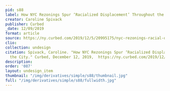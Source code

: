 ```yaml
---
pid: s88
label: How NYC Rezonings Spur ‘Racialized Displacement’ Throughout the City
creator: Caroline Spivack
publisher: Curbed
_date: 12/09/2019
format: article
source: https://ny.curbed.com/2019/12/5/20995175/nyc-rezonings-racial-displacement-jumaane-williams
clio:
collection: undesign
citation: Spivack, Caroline. "How NYC Rezonings Spur ‘Racialized Displacement’ Throughout
  the City." Curbed, December 12, 2019,  https://ny.curbed.com/2019/12/5/20995175/nyc-rezonings-racial-displacement-jumaane-williams.
description:
order: '087'
layout: undesign_item
thumbnail: "/img/derivatives/simple/s88/thumbnail.jpg"
full: "/img/derivatives/simple/s88/fullwidth.jpg"
---
```


